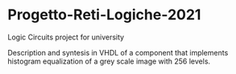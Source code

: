 # Progetto-Reti-Logiche-2021
Logic Circuits project for university

Description and syntesis in VHDL of a component that implements histogram equalization of a grey scale image with 256 levels.
